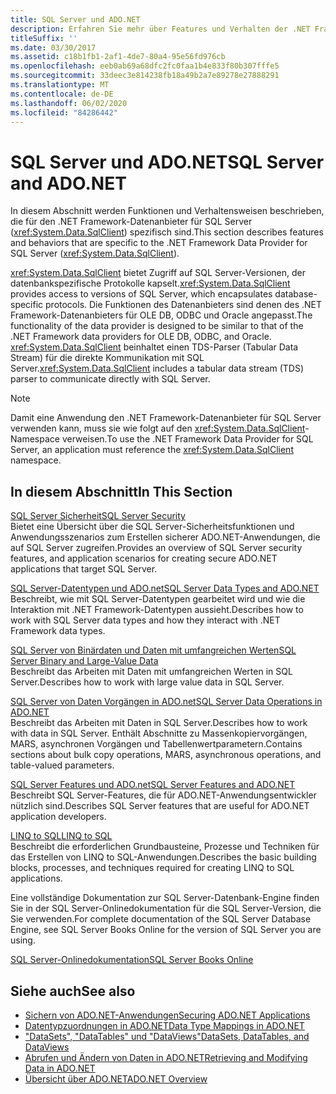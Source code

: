 ```yaml
---
title: SQL Server und ADO.NET
description: Erfahren Sie mehr über Features und Verhalten der .NET Framework Datenanbieter für SQL Server, die datenbankspezifische Protokolle kapselt.
titleSuffix: ''
ms.date: 03/30/2017
ms.assetid: c18b1fb1-2af1-4de7-80a4-95e56fd976cb
ms.openlocfilehash: eeb0ab69a68dfc2fc0faa1b4e833f80b307fffe5
ms.sourcegitcommit: 33deec3e814238fb18a49b2a7e89278e27888291
ms.translationtype: MT
ms.contentlocale: de-DE
ms.lasthandoff: 06/02/2020
ms.locfileid: "84286442"
---
```

# <a name="sql-server-and-adonet"></a><span data-ttu-id="b194e-103">SQL Server und ADO.NET</span><span class="sxs-lookup"><span data-stu-id="b194e-103">SQL Server and ADO.NET</span></span>
<span data-ttu-id="b194e-104">In diesem Abschnitt werden Funktionen und Verhaltensweisen beschrieben, die für den .NET Framework-Datenanbieter für SQL Server (<xref:System.Data.SqlClient>) spezifisch sind.</span><span class="sxs-lookup"><span data-stu-id="b194e-104">This section describes features and behaviors that are specific to the .NET Framework Data Provider for SQL Server (<xref:System.Data.SqlClient>).</span></span>  
  
 <span data-ttu-id="b194e-105"><xref:System.Data.SqlClient> bietet Zugriff auf SQL Server-Versionen, der datenbankspezifische Protokolle kapselt.</span><span class="sxs-lookup"><span data-stu-id="b194e-105"><xref:System.Data.SqlClient> provides access to versions of SQL Server, which encapsulates database-specific protocols.</span></span> <span data-ttu-id="b194e-106">Die Funktionen des Datenanbieters sind denen des .NET Framework-Datenanbieters für OLE DB, ODBC und Oracle angepasst.</span><span class="sxs-lookup"><span data-stu-id="b194e-106">The functionality of the data provider is designed to be similar to that of the .NET Framework data providers for OLE DB, ODBC, and Oracle.</span></span> <span data-ttu-id="b194e-107"><xref:System.Data.SqlClient> beinhaltet einen TDS-Parser (Tabular Data Stream) für die direkte Kommunikation mit SQL Server.</span><span class="sxs-lookup"><span data-stu-id="b194e-107"><xref:System.Data.SqlClient> includes a tabular data stream (TDS) parser to communicate directly with SQL Server.</span></span>  
  
> [!NOTE]
> <span data-ttu-id="b194e-108">Damit eine Anwendung den .NET Framework-Datenanbieter für SQL Server verwenden kann, muss sie wie folgt auf den <xref:System.Data.SqlClient>-Namespace verweisen.</span><span class="sxs-lookup"><span data-stu-id="b194e-108">To use the .NET Framework Data Provider for SQL Server, an application must reference the <xref:System.Data.SqlClient> namespace.</span></span>  
  
## <a name="in-this-section"></a><span data-ttu-id="b194e-109">In diesem Abschnitt</span><span class="sxs-lookup"><span data-stu-id="b194e-109">In This Section</span></span>  
 [<span data-ttu-id="b194e-110">SQL Server Sicherheit</span><span class="sxs-lookup"><span data-stu-id="b194e-110">SQL Server Security</span></span>](sql-server-security.md)  
 <span data-ttu-id="b194e-111">Bietet eine Übersicht über die SQL Server-Sicherheitsfunktionen und Anwendungsszenarios zum Erstellen sicherer ADO.NET-Anwendungen, die auf SQL Server zugreifen.</span><span class="sxs-lookup"><span data-stu-id="b194e-111">Provides an overview of SQL Server security features, and application scenarios for creating secure ADO.NET applications that target SQL Server.</span></span>  
  
 [<span data-ttu-id="b194e-112">SQL Server-Datentypen und ADO.net</span><span class="sxs-lookup"><span data-stu-id="b194e-112">SQL Server Data Types and ADO.NET</span></span>](sql-server-data-types.md)  
 <span data-ttu-id="b194e-113">Beschreibt, wie mit SQL Server-Datentypen gearbeitet wird und wie die Interaktion mit .NET Framework-Datentypen aussieht.</span><span class="sxs-lookup"><span data-stu-id="b194e-113">Describes how to work with SQL Server data types and how they interact with .NET Framework data types.</span></span>  
  
 [<span data-ttu-id="b194e-114">SQL Server von Binärdaten und Daten mit umfangreichen Werten</span><span class="sxs-lookup"><span data-stu-id="b194e-114">SQL Server Binary and Large-Value Data</span></span>](sql-server-binary-and-large-value-data.md)  
 <span data-ttu-id="b194e-115">Beschreibt das Arbeiten mit Daten mit umfangreichen Werten in SQL Server.</span><span class="sxs-lookup"><span data-stu-id="b194e-115">Describes how to work with large value data in SQL Server.</span></span>  
  
 [<span data-ttu-id="b194e-116">SQL Server von Daten Vorgängen in ADO.net</span><span class="sxs-lookup"><span data-stu-id="b194e-116">SQL Server Data Operations in ADO.NET</span></span>](sql-server-data-operations.md)  
 <span data-ttu-id="b194e-117">Beschreibt das Arbeiten mit Daten in SQL Server.</span><span class="sxs-lookup"><span data-stu-id="b194e-117">Describes how to work with data in SQL Server.</span></span> <span data-ttu-id="b194e-118">Enthält Abschnitte zu Massenkopiervorgängen, MARS, asynchronen Vorgängen und Tabellenwertparametern.</span><span class="sxs-lookup"><span data-stu-id="b194e-118">Contains sections about bulk copy operations, MARS, asynchronous operations, and table-valued parameters.</span></span>  
  
 [<span data-ttu-id="b194e-119">SQL Server Features und ADO.net</span><span class="sxs-lookup"><span data-stu-id="b194e-119">SQL Server Features and ADO.NET</span></span>](sql-server-features-and-adonet.md)  
 <span data-ttu-id="b194e-120">Beschreibt SQL Server-Features, die für ADO.NET-Anwendungsentwickler nützlich sind.</span><span class="sxs-lookup"><span data-stu-id="b194e-120">Describes SQL Server features that are useful for ADO.NET application developers.</span></span>  
  
 [<span data-ttu-id="b194e-121">LINQ to SQL</span><span class="sxs-lookup"><span data-stu-id="b194e-121">LINQ to SQL</span></span>](./linq/index.md)  
 <span data-ttu-id="b194e-122">Beschreibt die erforderlichen Grundbausteine, Prozesse und Techniken für das Erstellen von LINQ to SQL-Anwendungen.</span><span class="sxs-lookup"><span data-stu-id="b194e-122">Describes the basic building blocks, processes, and techniques required for creating LINQ to SQL applications.</span></span>  
  
 <span data-ttu-id="b194e-123">Eine vollständige Dokumentation zur SQL Server-Datenbank-Engine finden Sie in der SQL Server-Onlinedokumentation für die SQL Server-Version, die Sie verwenden.</span><span class="sxs-lookup"><span data-stu-id="b194e-123">For complete documentation of the SQL Server Database Engine, see SQL Server Books Online for the version of SQL Server you are using.</span></span>  
  
 [<span data-ttu-id="b194e-124">SQL Server-Onlinedokumentation</span><span class="sxs-lookup"><span data-stu-id="b194e-124">SQL Server Books Online</span></span>](/sql/sql-server/sql-server-technical-documentation)  
  
## <a name="see-also"></a><span data-ttu-id="b194e-125">Siehe auch</span><span class="sxs-lookup"><span data-stu-id="b194e-125">See also</span></span>

- [<span data-ttu-id="b194e-126">Sichern von ADO.NET-Anwendungen</span><span class="sxs-lookup"><span data-stu-id="b194e-126">Securing ADO.NET Applications</span></span>](../securing-ado-net-applications.md)
- [<span data-ttu-id="b194e-127">Datentypzuordnungen in ADO.NET</span><span class="sxs-lookup"><span data-stu-id="b194e-127">Data Type Mappings in ADO.NET</span></span>](../data-type-mappings-in-ado-net.md)
- [<span data-ttu-id="b194e-128">"DataSets", "DataTables" und "DataViews"</span><span class="sxs-lookup"><span data-stu-id="b194e-128">DataSets, DataTables, and DataViews</span></span>](../dataset-datatable-dataview/index.md)
- [<span data-ttu-id="b194e-129">Abrufen und Ändern von Daten in ADO.NET</span><span class="sxs-lookup"><span data-stu-id="b194e-129">Retrieving and Modifying Data in ADO.NET</span></span>](../retrieving-and-modifying-data.md)
- [<span data-ttu-id="b194e-130">Übersicht über ADO.NET</span><span class="sxs-lookup"><span data-stu-id="b194e-130">ADO.NET Overview</span></span>](../ado-net-overview.md)
